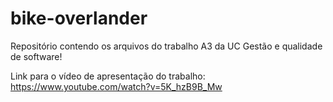 # bike-overlander
Repositório contendo os arquivos do trabalho A3 da UC Gestão e qualidade de software!

Link para o vídeo de apresentação do trabalho: <https://www.youtube.com/watch?v=5K_hzB9B_Mw>
